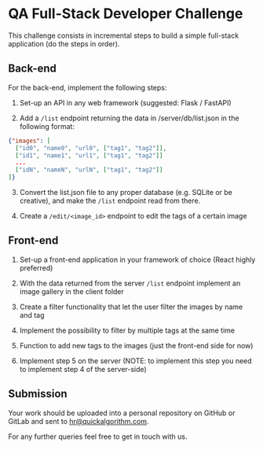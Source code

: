 # QA Full-Stack Developer Challenge

This challenge consists in incremental steps to build a simple full-stack application (do the steps in order).

## Back-end

For the back-end, implement the following steps:

1. Set-up an API in any web framework (suggested: Flask / FastAPI)

2. Add a `/list` endpoint returning the data in /server/db/list.json in the following format:

```json
{"images": [
  ["id0", "name0", "url0", ["tag1", "tag2"]],
  ["id1", "name1", "url1", ["tag1", "tag2"]]
  ...
  ["idN", "nameN", "urlN", ["tag1", "tag2"]]
]}
```

3. Convert the list.json file to any proper database (e.g. SQLite or be creative), and make the `/list` endpoint read from there.

4. Create a `/edit/<image_id>` endpoint to edit the tags of a certain image

## Front-end

1. Set-up a front-end application in your framework of choice (React highly preferred)

2. With the data returned from the server `/list` endpoint implement an image gallery in the client folder

3. Create a filter functionality that let the user filter the images by name and tag

4. Implement the possibility to filter by multiple tags at the same time

5. Function to add new tags to the images (just the front-end side for now)

6. Implement step 5 on the server (NOTE: to implement this step you need to implement step 4 of the server-side)

## Submission

Your work should be uploaded into a personal repository on GitHub or GitLab and sent to hr@quickalgorithm.com.

For any further queries feel free to get in touch with us.
